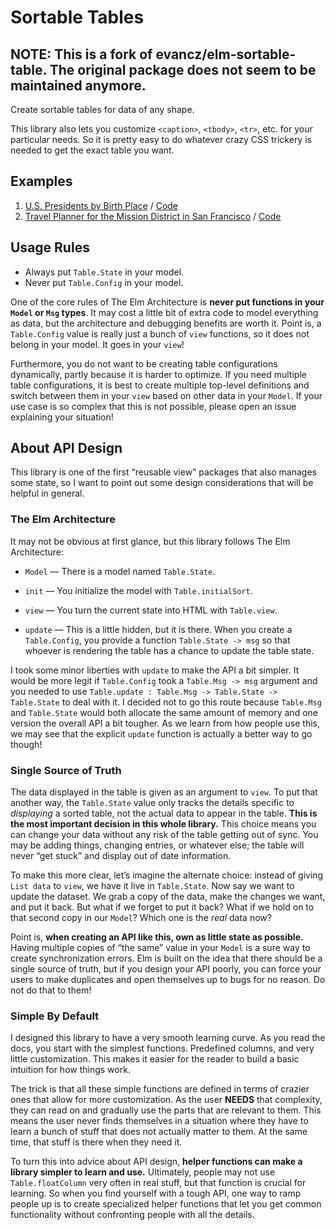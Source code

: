 # Sortable Tables

## NOTE: This is a fork of evancz/elm-sortable-table. The original package does not seem to be maintained anymore.

Create sortable tables for data of any shape.

This library also lets you customize `<caption>`, `<tbody>`, `<tr>`, etc. for your particular needs. So it is pretty easy to do whatever crazy CSS trickery is needed to get the exact table you want.


## Examples

  1. [U.S. Presidents by Birth Place](https://evancz.github.io/elm-sortable-table/presidents.html) / [Code](https://github.com/evancz/elm-sortable-table/blob/master/examples/1-presidents.elm)
  2. [Travel Planner for the Mission District in San Francisco](https://evancz.github.io/elm-sortable-table/travel.html) / [Code](https://github.com/evancz/elm-sortable-table/blob/master/examples/2-travel.elm)


## Usage Rules

  - Always put `Table.State` in your model.
  - Never put `Table.Config` in your model.

One of the core rules of The Elm Architecture is **never put functions in your `Model` or `Msg` types**. It may cost a little bit of extra code to model everything as data, but the architecture and debugging benefits are worth it. Point is, a `Table.Config` value is really just a bunch of `view` functions, so it does not belong in your model. It goes in your `view`!

Furthermore, you do not want to be creating table configurations dynamically, partly because it is harder to optimize. If you need multiple table configurations, it is best to create multiple top-level definitions and switch between them in your `view` based on other data in your `Model`. If your use case is so complex that this is not possible, please open an issue explaining your situation!


## About API Design

This library is one of the first &ldquo;reusable view&rdquo; packages that also manages some state, so I want to point out some design considerations that will be helpful in general.


### The Elm Architecture

It may not be obvious at first glance, but this library follows The Elm Architecture:

  - `Model` &mdash; There is a model named `Table.State`.

  - `init` &mdash; You initialize the model with `Table.initialSort`.

  - `view` &mdash; You turn the current state into HTML with `Table.view`.

  - `update` &mdash; This is a little hidden, but it is there. When you create a `Table.Config`, you provide a function `Table.State -> msg` so that whoever is rendering the table has a chance to update the table state.

I took some minor liberties with `update` to make the API a bit simpler. It would be more legit if `Table.Config` took a `Table.Msg -> msg` argument and you needed to use `Table.update : Table.Msg -> Table.State -> Table.State` to deal with it. I decided not to go this route because `Table.Msg` and `Table.State` would both allocate the same amount of memory and one version the overall API a bit tougher. As we learn from how people use this, we may see that the explicit `update` function is actually a better way to go though!


### Single Source of Truth

The data displayed in the table is given as an argument to `view`. To put that another way, the `Table.State` value only tracks the details specific to *displaying* a sorted table, not the actual data to appear in the table. **This is the most important decision in this whole library.** This choice means you can change your data without any risk of the table getting out of sync. You may be adding things, changing entries, or whatever else; the table will never &ldquo;get stuck&rdquo; and display out of date information.

To make this more clear, let&rsquo;s imagine the alternate choice: instead of giving `List data` to `view`, we have it live in `Table.State`. Now say we want to update the dataset. We grab a copy of the data, make the changes we want, and put it back. But what if we forget to put it back? What if we hold on to that second copy in our `Model`? Which one is the *real* data now?

Point is, **when creating an API like this, own as little state as possible.** Having multiple copies of &ldquo;the same&rdquo; value in your `Model` is a sure way to create synchronization errors. Elm is built on the idea that there should be a single source of truth, but if you design your API poorly, you can force your users to make duplicates and open themselves up to bugs for no reason. Do not do that to them!


### Simple By Default

I designed this library to have a very smooth learning curve. As you read the docs, you start with the simplest functions. Predefined columns, and very little customization. This makes it easier for the reader to build a basic intuition for how things work.

The trick is that all these simple functions are defined in terms of crazier ones that allow for more customization. As the user **NEEDS** that complexity, they can read on and gradually use the parts that are relevant to them. This means the user never finds themselves in a situation where they have to learn a bunch of stuff that does not actually matter to them. At the same time, that stuff is there when they need it.

To turn this into advice about API design, **helper functions can make a library simpler to learn and use.** Ultimately, people may not use `Table.floatColumn` very often in real stuff, but that function is crucial for learning. So when you find yourself with a tough API, one way to ramp people up is to create specialized helper functions that let you get common functionality without confronting people with all the details.
